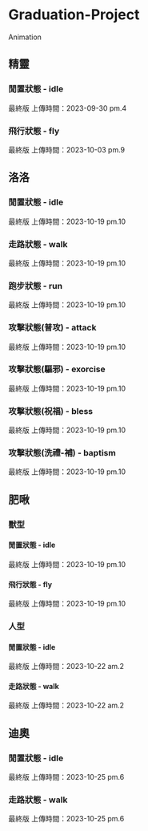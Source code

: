 # Graduation-Project
Animation

## 精靈
### 閒置狀態 - idle
最終版
上傳時間：2023-09-30 pm.4

### 飛行狀態 - fly
最終版
上傳時間：2023-10-03 pm.9

## 洛洛
### 閒置狀態 - idle
最終版
上傳時間：2023-10-19 pm.10

### 走路狀態 - walk
最終版
上傳時間：2023-10-19 pm.10

### 跑步狀態 - run
最終版
上傳時間：2023-10-19 pm.10

### 攻擊狀態(普攻) - attack
最終版
上傳時間：2023-10-19 pm.10

### 攻擊狀態(驅邪) - exorcise
最終版
上傳時間：2023-10-19 pm.10

### 攻擊狀態(祝福) - bless
最終版
上傳時間：2023-10-19 pm.10

### 攻擊狀態(洗禮-補) - baptism
最終版
上傳時間：2023-10-19 pm.10

## 肥啾
### 獸型
#### 閒置狀態 - idle
最終版
上傳時間：2023-10-19 pm.10

#### 飛行狀態 - fly
最終版
上傳時間：2023-10-19 pm.10

### 人型
#### 閒置狀態 - idle
最終版
上傳時間：2023-10-22 am.2

#### 走路狀態 - walk
最終版
上傳時間：2023-10-22 am.2

## 迪奧
### 閒置狀態 - idle
最終版
上傳時間：2023-10-25 pm.6
### 走路狀態 - walk
最終版
上傳時間：2023-10-25 pm.6
